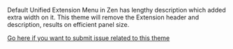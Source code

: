Default Unified Extension Menu in Zen has lengthy description which added extra width on it. This theme will remove the Extension header and description, results on efficient panel size.

[Go here if you want to submit issue related to this theme](https://github.com/KiKaraage/ArcWTF/issues/new?assignees=KiKaraage&labels=Zen+Themes&projects=&template=zen-browser-theme-issue.md&title=%5BZBT%5D+)
